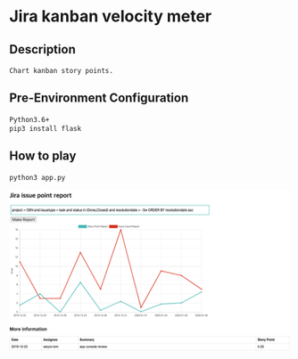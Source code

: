 # Jira kanban velocity meter
## Description
	Chart kanban story points.

## Pre-Environment Configuration
	Python3.6+
	pip3 install flask

## How to play
	python3 app.py

![Sample](./sample.png)
